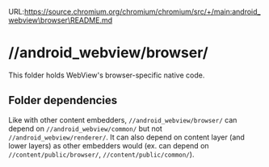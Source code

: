 URL:https://source.chromium.org/chromium/chromium/src/+/main:android_webview\browser\README.md
# //android\_webview/browser/

This folder holds WebView's browser-specific native code.

## Folder dependencies

Like with other content embedders, `//android_webview/browser/` can depend on
`//android_webview/common/` but not `//android_webview/renderer/`. It can also
depend on content layer (and lower layers) as other embedders would (ex. can
depend on `//content/public/browser/`, `//content/public/common/`).
